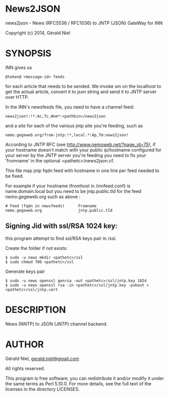 News2JSON
=========

news2json - News (RFC5536 / RFC1036) to JNTP (JSON) GateWay for INN

Copyright (c) 2014, Gérald Niel

SYNOPSIS
========

INN gives us

 	@token@ <message-id> feeds
 	
for each article that needs to be sended.  We invoke sm on the
localhost to get the actual article, convert it to json string and
send it to JNTP server over HTTP.

In the INN's newsfeeds file, you need to have a channel feed:

 	news2json!:!*:Ac,Tc,Wnm*:<pathbin>/news2json

and a site for each of the various jntp site you're feeding,
such as

 	nemo.gegeweb.org/from-jntp:!*,local.*:Ap,Tm:news2json!

According to JNTP RFC (see http://www.nemoweb.net/?page_id=75),
if your hostname doesn't match with your public ip/hostname
configured for your server by the JNTP server you're feeding you
need to fix your 'fromname' in the optional &lt;pathetc&gt;/news2json.cf.

This file map jntp fqdn feed with hostname in one line per feed needed
to be fixed.

For example if your hostname (fromhost in <pathetc>/innfeed.conf) is
name.domain.local but you need to be jntp.public.tld for the feed 
nemo.gegeweb.org such as above :

	# Feed (fqdn in newsfeeds)		Fromname
	nemo.gegeweb.org				jntp.public.tld

Signing Jid with ssl/RSA 1024 key:
----------------------------------
this program attempt to find ssl/RSA keys pair in <pathetc>/ssl.

Create the folder if not exists:

	$ sudo -u news mkdir <pathetc>/ssl
	$ sudo chmod 700 <pathetc>/ssl

Generate keys pair

	$ sudo -u news openssl genrsa -out <pathetc>/ssl/jntp.key 1024
	$ sudo -u news openssl rsa -in <pathetc>/ssl/jntp.key -pubout > <pathetc>/ssl/jntp.cert

DESCRIPTION
===========

News (NNTP) to JSON (JNTP) channel backend.

AUTHOR
======

Gérald Niel, gerald.niel@gmail.com

All rights reserved.

This program is free software; you can redistribute it and/or modify it
under the same terms as Perl 5.10.0. For more details, see the full
text of the licenses in the directory LICENSES.
